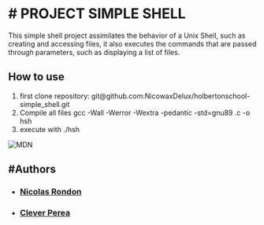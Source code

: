 <h1> # PROJECT SIMPLE SHELL </h1>
<p>This simple shell project assimilates the behavior of a Unix Shell, such as creating and accessing files, it also executes the commands that are passed through parameters, such as displaying a list of files.<br></p>

<h2>How to use</h2>
<ol>
<li> first clone repository: git@github.com:NicowaxDelux/holbertonschool-simple_shell.git</li>
<li> Compile all files gcc -Wall -Werror -Wextra -pedantic -std=gnu89 .c -o hsh</li>
<li> execute with ./hsh</li>
</ol>

<img src="https://i.pinimg.com/originals/31/1a/de/311ade58bc2ffd5dd6284ab1dde6d3f2.jpg" alt="MDN" />

<h2> #Authors </h2>
<ul>
<li> <a href="https://github.com/NicowaxDelux" title="Link title"><h3>Nicolas Rondon</h3></a></li>
<li> <a href="https://github.com/kleber89" title="Link title"><h3>Clever Perea</h3></a></li>
</ul>

